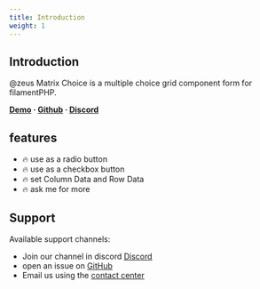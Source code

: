 ```yaml
---
title: Introduction
weight: 1
---
```


## Introduction
@zeus Matrix Choice is a multiple choice grid component form for filamentPHP.

**[Demo](https://demo.larazeus.com/admin/users/create) · [Github](https://github.com/lara-zeus/matrix-choice) · [Discord](https://discord.com/channels/883083792112300104/1121563279668555897)**

## features

- 🔥 use as a radio button
- 🔥 use as a checkbox button
- 🔥 set Column Data and Row Data
- 🔥 ask me for more

## Support

Available support channels:

* Join our channel in discord [Discord](https://discord.com/channels/883083792112300104/1121563279668555897)
* open an issue on [GitHub](https://github.com/lara-zeus/matrix-choice/issues)
* Email us using the [contact center](https://still-code.com/contact-us/lara-zeus)
